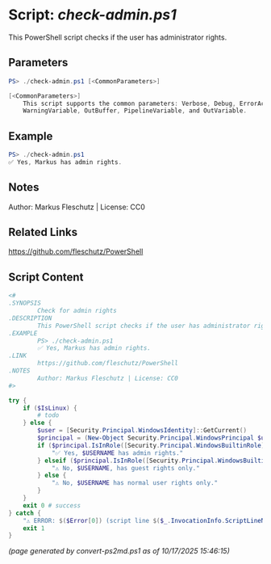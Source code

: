 Script: *check-admin.ps1*
========================

This PowerShell script checks if the user has administrator rights.

Parameters
----------
```powershell
PS> ./check-admin.ps1 [<CommonParameters>]

[<CommonParameters>]
    This script supports the common parameters: Verbose, Debug, ErrorAction, ErrorVariable, WarningAction, 
    WarningVariable, OutBuffer, PipelineVariable, and OutVariable.
```

Example
-------
```powershell
PS> ./check-admin.ps1
✅ Yes, Markus has admin rights.

```

Notes
-----
Author: Markus Fleschutz | License: CC0

Related Links
-------------
https://github.com/fleschutz/PowerShell

Script Content
--------------
```powershell
<#
.SYNOPSIS
        Check for admin rights
.DESCRIPTION
        This PowerShell script checks if the user has administrator rights.
.EXAMPLE
        PS> ./check-admin.ps1
        ✅ Yes, Markus has admin rights.
.LINK
        https://github.com/fleschutz/PowerShell
.NOTES
        Author: Markus Fleschutz | License: CC0
#>

try {
	if ($IsLinux) {
		# todo
	} else {
		$user = [Security.Principal.WindowsIdentity]::GetCurrent()
		$principal = (New-Object Security.Principal.WindowsPrincipal $user)
		if ($principal.IsInRole([Security.Principal.WindowsBuiltinRole]::Administrator)) {
			"✅ Yes, $USERNAME has admin rights."
		} elseif ($principal.IsInRole([Security.Principal.WindowsBuiltinRole]::Guest)) {
			"⚠️ No, $USERNAME, has guest rights only."
		} else {
			"⚠️ No, $USERNAME has normal user rights only."
		}
	}  
	exit 0 # success
} catch {
	"⚠️ ERROR: $($Error[0]) (script line $($_.InvocationInfo.ScriptLineNumber))"
	exit 1
}	
```

*(page generated by convert-ps2md.ps1 as of 10/17/2025 15:46:15)*
